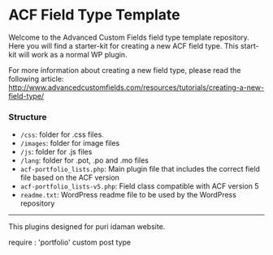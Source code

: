 # ACF Field Type Template

Welcome to the Advanced Custom Fields field type template repository.
Here you will find a starter-kit for creating a new ACF field type. This start-kit will work as a normal WP plugin.

For more information about creating a new field type, please read the following article:
http://www.advancedcustomfields.com/resources/tutorials/creating-a-new-field-type/

### Structure

* `/css`:  folder for .css files.
* `/images`: folder for image files
* `/js`: folder for .js files
* `/lang`: folder for .pot, .po and .mo files
* `acf-portfolio_lists.php`: Main plugin file that includes the correct field file based on the ACF version
* `acf-portfolio_lists-v5.php`: Field class compatible with ACF version 5 
* `readme.txt`: WordPress readme file to be used by the WordPress repository

*****

This plugins designed for puri idaman website.

require : 'portfolio' custom post type

